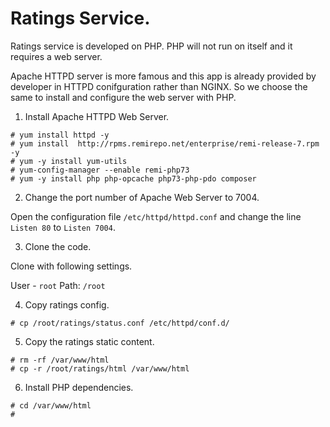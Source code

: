 # Ratings Service.

Ratings service is developed on PHP. PHP will not run on itself and it requires a web server.

Apache HTTPD server is more famous and this app is already provided by developer in HTTPD conifguration rather than NGINX. So we choose the same to install and configure the web server with PHP.

1. Install Apache HTTPD Web Server.

```
# yum install httpd -y 
# yum install  http://rpms.remirepo.net/enterprise/remi-release-7.rpm -y 
# yum -y install yum-utils
# yum-config-manager --enable remi-php73
# yum -y install php php-opcache php73-php-pdo composer
```

2. Change the port number of Apache Web Server to 7004.

Open the configuration file `/etc/httpd/httpd.conf` and change the line `Listen 80` to `Listen 7004`.

3. Clone the code.

Clone with following settings.

User - `root`
Path: `/root`

4. Copy ratings config.

```
# cp /root/ratings/status.conf /etc/httpd/conf.d/
```

5. Copy the ratings static content.

```
# rm -rf /var/www/html
# cp -r /root/ratings/html /var/www/html
```

6. Install PHP dependencies.

```
# cd /var/www/html
# 
